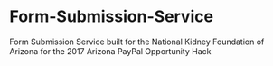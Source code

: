 # Form-Submission-Service
Form Submission Service built for the National Kidney Foundation of Arizona for the 2017 Arizona PayPal Opportunity Hack

